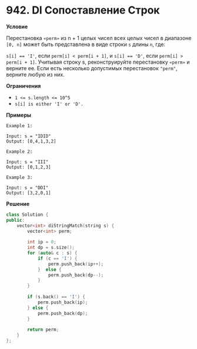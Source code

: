 # 942. DI Сопоставление Строк

**Условие**

Перестановка `«perm»` из n + 1 целых чисел всех целых чисел в диапазоне `[0, n]` может быть представлена ​​в виде строки `s` длины `n`, где:

`s[i] == 'I'`, если `perm[i] < perm[i + 1]`, и
`s[i] == 'D'`, если `perm[i] > perm[i + 1]`.
Учитывая строку s, реконструируйте перестановку `«perm»` и верните ее. Если есть несколько допустимых перестановок `"perm"`, верните любую из них.

**Ограничения**
- `1 <= s.length <= 10^5`
- `s[i] is either 'I' or 'D'.`


**Примеры**
```
Example 1:

Input: s = "IDID"
Output: [0,4,1,3,2]

Example 2:

Input: s = "III"
Output: [0,1,2,3]

Example 3:

Input: s = "DDI"
Output: [3,2,0,1]
```

**Решение**


```C++
class Solution {
public:
    vector<int> diStringMatch(string s) {
        vector<int> perm;
        
        int ip = 0;
        int dp = s.size();
        for (auto& c : s) {
            if (c == 'I') {
                perm.push_back(ip++);
            }  else {
                perm.push_back(dp--);
            }
        }
        
        if (s.back() == 'I') {
            perm.push_back(ip);
        } else {
            perm.push_back(dp);
        }
        
        return perm;
    }
};
```
